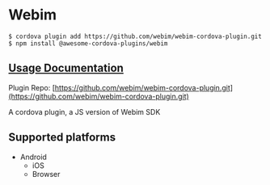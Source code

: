 # Webim

```
$ cordova plugin add https://github.com/webim/webim-cordova-plugin.git
$ npm install @awesome-cordova-plugins/webim
```

## [Usage Documentation](https://danielsogl.gitbook.io/awesome-cordova-plugins/plugins/webim/)

Plugin Repo: [https://github.com/webim/webim-cordova-plugin.git](https://github.com/webim/webim-cordova-plugin.git)

A cordova plugin, a JS version of Webim SDK

## Supported platforms

- Android
  - iOS
  - Browser
  


